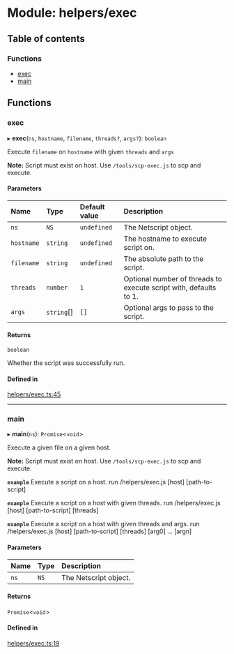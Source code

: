 # Module: helpers/exec

## Table of contents

### Functions

- [exec](../wiki/helpers.exec#exec)
- [main](../wiki/helpers.exec#main)

## Functions

### exec

▸ **exec**(`ns`, `hostname`, `filename`, `threads?`, `args?`): `boolean`

Execute `filename` on `hostname` with given `threads` and `args`

**Note:** Script must exist on host. Use `/tools/scp-exec.js` to scp and execute.

#### Parameters

| Name | Type | Default value | Description |
| :------ | :------ | :------ | :------ |
| `ns` | `NS` | `undefined` | The Netscript object. |
| `hostname` | `string` | `undefined` | The hostname to execute script on. |
| `filename` | `string` | `undefined` | The absolute path to the script. |
| `threads` | `number` | `1` | Optional number of threads to execute script with, defaults to 1. |
| `args` | `string`[] | `[]` | Optional args to pass to the script. |

#### Returns

`boolean`

Whether the script was successfully run.

#### Defined in

[helpers/exec.ts:45](https://github.com/vladzaharia/bitburner/blob/89080f7/src/helpers/exec.ts#L45)

___

### main

▸ **main**(`ns`): `Promise`<`void`\>

Execute a given file on a given host.

**Note:** Script must exist on host. Use `/tools/scp-exec.js` to scp and execute.

**`example`** Execute a script on a host.
run /helpers/exec.js [host] [path-to-script]

**`example`** Execute a script on a host with given threads.
run /helpers/exec.js [host] [path-to-script] [threads]

**`example`** Execute a script on a host with given threads and args.
run /helpers/exec.js [host] [path-to-script] [threads] [arg0] ... [argn]

#### Parameters

| Name | Type | Description |
| :------ | :------ | :------ |
| `ns` | `NS` | The Netscript object. |

#### Returns

`Promise`<`void`\>

#### Defined in

[helpers/exec.ts:19](https://github.com/vladzaharia/bitburner/blob/89080f7/src/helpers/exec.ts#L19)
